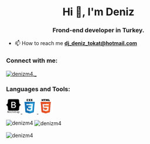 <h1 align="center">Hi 👋, I'm Deniz</h1>
<h3 align="center">Frond-end developer in Turkey.</h3>

- 📫 How to reach me **dj_deniz_tokat@hotmail.com**

<h3 align="left">Connect with me:</h3>
<p align="left">
<a target="blank" href="https://instagram.com/denizm4._" ><img align="center" src="https://raw.githubusercontent.com/rahuldkjain/github-profile-readme-generator/master/src/images/icons/Social/instagram.svg" alt="denizm4._" height="30" width="40" /></a>
</p>

<h3 align="left">Languages and Tools:</h3>
<p align="left"> <a href="https://getbootstrap.com" target="_blank" rel="noreferrer"> <img src="https://raw.githubusercontent.com/devicons/devicon/master/icons/bootstrap/bootstrap-plain-wordmark.svg" alt="bootstrap" width="40" height="40"/> </a> <a href="https://www.w3schools.com/css/" target="_blank" rel="noreferrer"> <img src="https://raw.githubusercontent.com/devicons/devicon/master/icons/css3/css3-original-wordmark.svg" alt="css3" width="40" height="40"/> </a> <a href="https://www.w3.org/html/" target="_blank" rel="noreferrer"> <img src="https://raw.githubusercontent.com/devicons/devicon/master/icons/html5/html5-original-wordmark.svg" alt="html5" width="40" height="40"/> </a> </p>

<p><img align="left" src="https://github-readme-stats.vercel.app/api/top-langs?username=denizm4&show_icons=true&locale=en&layout=compact" alt="denizm4" /></p>

<p>&nbsp;<img align="center" src="https://github-readme-stats.vercel.app/api?username=denizm4&show_icons=true&locale=en" alt="denizm4" /></p>

<p><img align="center" src="https://github-readme-streak-stats.herokuapp.com/?user=denizm4&" alt="denizm4" /></p>
